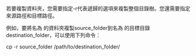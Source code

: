 若要複製資料夾，您需要指定-r代表遞歸的選項來複製整個目錄樹。您還需要指定來源路徑和目標路徑。

例如，要將名為 的資料夾複製source_folder到名為 的目標目錄destination_folder，可以使用下列命令：

cp -r source_folder /path/to/destination_folder/
